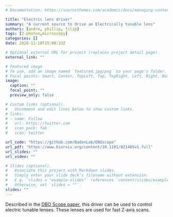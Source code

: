```yaml
---
# Documentation: https://sourcethemes.com/academic/docs/managing-content/

title: "Electric lens driver"
summary: "A current source to drive an Electrically tunable lens"
authors: [andre, phillip, filip]
tags: [2-photon,microscopy]
categories: []
date: 2020-11-18T15:00:33Z

# Optional external URL for project (replaces project detail page).
external_link: ""

# Featured image
# To use, add an image named `featured.jpg/png` to your page's folder.
# Focal points: Smart, Center, TopLeft, Top, TopRight, Left, Right, BottomLeft, Bottom, BottomRight.
image:
  caption: ""
  focal_point: ""
  preview_only: false

# Custom links (optional).
#   Uncomment and edit lines below to show custom links.
# links:
# - name: Follow
#   url: https://twitter.com
#   icon_pack: fab
#   icon: twitter

url_code: "https://github.com/BadenLab/DBOscope"
url_pdf: "https://www.biorxiv.org/content/10.1101/821405v1.full"
url_slides: ""
url_video: ""

# Slides (optional).
#   Associate this project with Markdown slides.
#   Simply enter your slide deck's filename without extension.
#   E.g. `slides = "example-slides"` references `content/slides/example-slides.md`.
#   Otherwise, set `slides = ""`.
slides: ""
---
```

Described in the [DBO Scope paper](<https://www.biorxiv.org/content/10.1101/821405v1.full>), this driver can be used to control electric tunable lenses. These lenses are used for fast Z-axis scans.